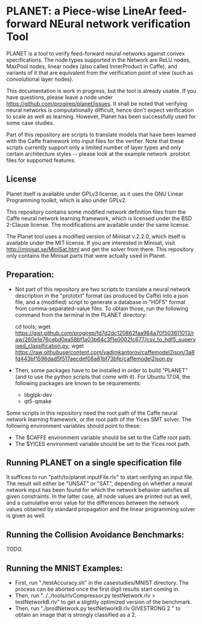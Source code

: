 PLANET: a Piece-wise LineAr feed-forward NEural network verification Tool
===========================================================================

PLANET is a tool to verify feed-forward neural networks against convex specifications. The node types supported in the Network are ReLU nodes, MaxPool nodes, linear nodes (also called InnerProduct in Caffe), and variants of it that are equivalent from the verification point of view (such as convolutional layer nodes).

This documentation is work in progress, but the tool is already usable. If you have questions, please leave a node under https://github.com/progirep/planet/issues. It shall be noted that verifying neural networks is computationally difficult, hence don't expect verification to scale as well as learning. However, Planet has been successfully used for some case studies.

Part of this repository are scripts to translate models that have been learned with the Caffe framework into input files for the verifier. Note that these scripts currently support only a limited number of layer types and only certain architecture styles -- please look at the example network .prototxt files for supported features.


License
-------

Planet itself is available under GPLv3 license, as it uses the GNU Linear Programming toolkit, which is also under GPLv2.

This repository contains some modified network definition files from the Caffe neural network learning framework, which is licensed under the BSD 2-Clause license. The modifications are available under the same license.

The Planet tool uses a modified version of Minisat v.2.2.0, which itself is available under the MIT license. If you are interested in Minisat, visit http://minisat.se/MiniSat.html and get the solver from there. This repository only contains the Minisat parts that were actually used in Planet.


Preparation:
------------

- Not part of this repository are two scripts to translate a neural network description in the "prototxt" format (as produced by Caffe) into a json file, and a (modified) script to generate a database in "HDF5" format from comma-separated-value files. To obtain those, run the following command from the terminal in the PLANET directory:

    cd tools; wget https://gist.github.com/progirep/fd7d2dc120862faa984a70f503611013/raw/260e1e76cebd0ea58bf1a03b64c3f1e0002fc677/csv_to_hdf5_supervised_classification.py; wget https://raw.githubusercontent.com/vadimkantorov/caffemodel2json/3a8fd443bf1596dad5f517aecdef08a81bf73bfe/caffemodel2json.py
    
- Then, some packages have to be installed in order to build "PLANET" (and to use the python scripts that come with it). For Ubuntu 17.04, the following packages are known to be requirements:
    - libglpk-dev
    - qt5-qmake

Some scripts in this repository need the root path of the Caffe neural network learning framework, or the root path of the Yices SMT solver. The following environment variables should point to these:

- The $CAFFE environment variable should be set to the Caffe root path.
- The $YICES environment variable should be set to the Yices root path.


Running PLANET on a single specification file
---------------------------------------------

It suffices to run "path/to/planet inputFile.rlv" to start verifying an input file. The result will either be "UNSAT" or "SAT", depending on whether a neural network input has been found for which the network behavior satisfies all given constraints. In the latter case, all node values are printed out as well, and a cumulative error value for the differences between the network values obtained by standard propagation and the linear programming solver is given as well.


Running the Collision Avoidance Benchmarks:
-------------------------------------------
TODO.


Running the MNIST Examples:
-------------------------------------------
- First, run "./testAccuracy.sh" in the casestudies/MNIST directory. The process can be aborted once the first digit results start coming in.
- Then, run "../../tools/rlvCompressor.py testNetwork.rlv > testNetworkB.rlv" to get a slightly optimized version of the benchmark.
- Then, run "./prodNetwork.py testNetworkB.rlv GIVESTRONG 2 <distance>" to obtain an image that is strongly classified as a 2.

